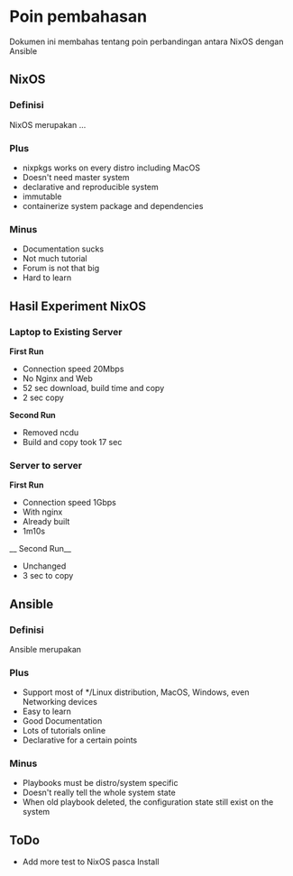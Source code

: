 # Poin pembahasan
Dokumen ini membahas tentang poin perbandingan antara NixOS dengan Ansible

## NixOS

### Definisi
NixOS merupakan ...


### Plus
* nixpkgs works on every distro including MacOS
* Doesn't need master system
* declarative and reproducible system
* immutable
* containerize system package and dependencies

### Minus
* Documentation sucks
* Not much tutorial
* Forum is not that big
* Hard to learn

## Hasil Experiment NixOS
### Laptop to Existing Server
__First Run__
* Connection speed 20Mbps
* No Nginx and Web
* 52 sec download, build time and copy
* 2 sec copy 

__Second Run__
* Removed ncdu
* Build and copy took 17 sec

### Server to server
__First Run__
* Connection speed 1Gbps
* With nginx
* Already built
* 1m10s

__ Second Run__
* Unchanged
* 3 sec to copy



## Ansible

### Definisi
Ansible merupakan

### Plus
* Support most of */Linux distribution, MacOS, Windows, even Networking devices
* Easy to learn
* Good Documentation
* Lots of tutorials online
* Declarative for a certain points

### Minus
* Playbooks must be distro/system specific
* Doesn't really tell the whole system state
* When old playbook deleted, the configuration state still exist on the system

## ToDo
* Add more test to NixOS pasca Install






